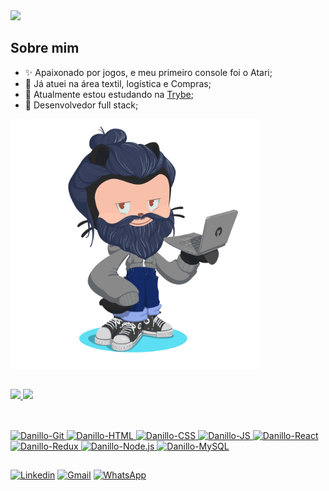 <div>
  <img src="https://readme-typing-svg.herokuapp.com?color=F0F6FC&lines=Ol%C3%A1%2C+eu+sou+o+Daniilo%2C;Bem-vindo+ao+no+meu+GitHub!" />
</div>

<div style="display: flex; flex-wrap: wrap">
  <div>
    <h2>Sobre mim</h2>
    <ul>
      <li>✨ Apaixonado por jogos, e meu primeiro console foi o Atari;</li>
      <li>🤔 Já atuei na área textil, logística e Compras;</li>
      <li>🌱 Atualmente estou estudando na <a href="https://www.betrybe.com/" target="_blank">Trybe</a>;</li>
      <li>🔭 Desenvolvedor full stack;</li>
    </ul>
  </div>
  <div>
    <img width="400rem"src="./images/octocat-danillo.png" />
  </div>
</div>

##

<div style="display: flex; flex-wrap: wrap">
  <a href="https://github.com/danillogoncalves"/>
    <img height="180em" src="https://github-readme-stats.vercel.app/api?username=danillogoncalves&show_icons=true&theme=dark"/>
    <img height="180em" src="https://github-readme-stats.vercel.app/api/top-langs/?username=danillogoncalves&layout=compact&theme=dark"/>
</div>

##

<div><br/>
  <img alt="Danillo-Git" height="40px" width="50px" src="https://cdn.jsdelivr.net/gh/devicons/devicon/icons/git/git-original.svg" />
  <img alt="Danillo-HTML" height="40px" width="50px" src="https://cdn.jsdelivr.net/gh/devicons/devicon/icons/html5/html5-original.svg" />
  <img alt="Danillo-CSS" height="40px" width="50px" src="https://cdn.jsdelivr.net/gh/devicons/devicon/icons/css3/css3-original.svg" />
  <img alt="Danillo-JS" height="40px" width="50px" src="https://cdn.jsdelivr.net/gh/devicons/devicon/icons/javascript/javascript-original.svg" />
  <img alt="Danillo-React" height="40px" width="50px" src="https://cdn.jsdelivr.net/gh/devicons/devicon/icons/react/react-original.svg" />
  <img alt="Danillo-Redux" height="40px" width="50px" src="https://cdn.jsdelivr.net/gh/devicons/devicon/icons/redux/redux-original.svg" />
  <img alt="Danillo-Node.js" height="40px" width="50px" src="https://cdn.jsdelivr.net/gh/devicons/devicon/icons/nodejs/nodejs-original.svg" />
  <img alt="Danillo-MySQL" height="40px" width="50px" src="https://cdn.jsdelivr.net/gh/devicons/devicon/icons/mysql/mysql-original.svg" />
</div>

##

<div>
  <a href="https://www.linkedin.com/in/danillo-gon%C3%A7alves-batista/" target="_blank" rel="external"><img src="https://img.shields.io/badge/LinkedIn-0077B5?style=for-the-badge&logo=linkedin&logoColor=white" alt="Linkedin" /></a>
  <a href="mailto:danillogoncalves001@gmail.com" target="_blank"><img src="https://img.shields.io/badge/Gmail-D14836?style=for-the-badge&logo=gmail&logoColor=white" alt="Gmail" /></a>
  <a href="https://wa.link/ummnsk"><img src="https://img.shields.io/badge/WhatsApp-25D366?style=for-the-badge&logo=whatsapp&logoColor=white" alt="WhatsApp" /></a>
</div>
